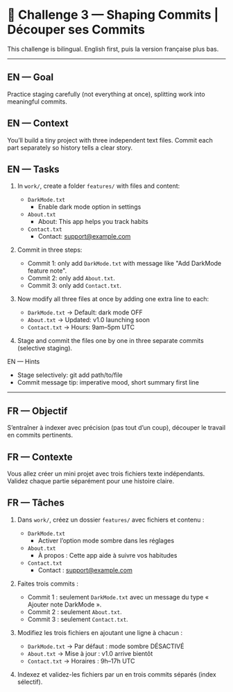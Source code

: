 # 🧩 Challenge 3 — Shaping Commits | Découper ses Commits

This challenge is bilingual. English first, puis la version française plus bas.

---

## EN — Goal

Practice staging carefully (not everything at once), splitting work into meaningful commits.

## EN — Context

You’ll build a tiny project with three independent text files. Commit each part separately so history tells a clear story.

## EN — Tasks

1. In `work/`, create a folder `features/` with files and content:
   - `DarkMode.txt`
     - Enable dark mode option in settings
   - `About.txt`
     - About: This app helps you track habits
   - `Contact.txt`
     - Contact: support@example.com
2. Commit in three steps:
   - Commit 1: only add `DarkMode.txt` with message like "Add DarkMode feature note".
   - Commit 2: only add `About.txt`.
   - Commit 3: only add `Contact.txt`.
3. Now modify all three files at once by adding one extra line to each:

   - `DarkMode.txt` -> Default: dark mode OFF
   - `About.txt` -> Updated: v1.0 launching soon
   - `Contact.txt` -> Hours: 9am–5pm UTC

4. Stage and commit the files one by one in three separate commits (selective staging).

EN — Hints

- Stage selectively: git add path/to/file
- Commit message tip: imperative mood, short summary first line

---

## FR — Objectif

S’entraîner à indexer avec précision (pas tout d’un coup), découper le travail en commits pertinents.

## FR — Contexte

Vous allez créer un mini projet avec trois fichiers texte indépendants. Validez chaque partie séparément pour une histoire claire.

## FR — Tâches

1. Dans `work/`, créez un dossier `features/` avec fichiers et contenu :
   - `DarkMode.txt`
     - Activer l’option mode sombre dans les réglages
   - `About.txt`
     - À propos : Cette app aide à suivre vos habitudes
   - `Contact.txt`
     - Contact : support@example.com
2. Faites trois commits :
   - Commit 1 : seulement `DarkMode.txt` avec un message du type « Ajouter note DarkMode ».
   - Commit 2 : seulement `About.txt`.
   - Commit 3 : seulement `Contact.txt`.
3. Modifiez les trois fichiers en ajoutant une ligne à chacun :

   - `DarkMode.txt` -> Par défaut : mode sombre DÉSACTIVÉ
   - `About.txt` -> Mise à jour : v1.0 arrive bientôt
   - `Contact.txt` -> Horaires : 9h–17h UTC

4. Indexez et validez-les fichiers par un en trois commits séparés (index sélectif).
